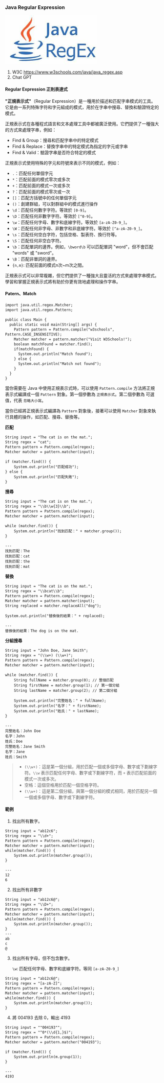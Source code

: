 ### Java Regular Expression

![Alt text](image-181.png)

1. W3C <https://www.w3schools.com/java/java_regex.asp>
2. Chat GPT

#### Regular Expression 正則表達式

**"正規表示式"**（Regular Expression）是一種用於描述和匹配字串模式的工具。它是由一系列特殊字符和字元組成的模式，用於在字串中搜尋、替換和驗證特定的模式。

正規表示式在各種程式語言和文本處理工具中都被廣泛使用。它們提供了一種強大的方式來處理字串，例如：

- Find & Group：搜尋和匹配字串中的特定模式
- Find & Replace：替換字串中的特定模式為指定的字元或字串
- Find & Valid：驗證字串是否符合特定的模式

正規表示式使用特殊的字元和符號來表示不同的模式，例如：

- `.`：匹配任何單個字元
- `*`：匹配前面的模式零次或多次
- `+`：匹配前面的模式一次或多次
- `?`：匹配前面的模式零次或一次
- `[]`：匹配方括號中的任何單個字元
- `()`：創建群組，可以對群組中的模式進行操作
- `\d`：匹配任何數字字符。等效於 `[0-9]`。
- `\D`：匹配任何非數字字符。等效於 `[^0-9]`。
- `\w`：匹配任何字母、數字和底線字符。等效於 `[a-zA-Z0-9_]`。
- `\W`：匹配任何非字母、非數字和非底線字符。等效於 `[^a-zA-Z0-9_]`。
- `\s`：匹配任何空白字符，包括空格、製表符、換行符等。
- `\S`：匹配任何非空白字符。
- `\b`：匹配單詞的邊界。例如，`\bword\b` 可以匹配單詞 "word"，但不會匹配 "words" 或 "sword"。
- `\B`：匹配非單詞的邊界。
- `{n,m}`: 匹配前面的模式n次~m次之間。

正規表示式可以非常複雜，但它們提供了一種強大且靈活的方式來處理字串模式。學習和掌握正規表示式將有助於你更有效地處理和操作字串。

#### Patern、Match

```
import java.util.regex.Matcher;
import java.util.regex.Pattern;

public class Main {
  public static void main(String[] args) {
    Pattern pattern = Pattern.compile("w3schools", Pattern.CASE_INSENSITIVE);
    Matcher matcher = pattern.matcher("Visit W3Schools!");
    boolean matchFound = matcher.find();
    if(matchFound) {
      System.out.println("Match found");
    } else {
      System.out.println("Match not found");
    }
  }
}
```
當你需要在 Java 中使用正規表示式時，可以使用 `Pattern.compile` 方法將正規表示式編譯成一個 `Pattern` 對象。第一個參數為 `正規表示式`。第二個參數為 可選值，代表 `忽略大小寫`。

當你已經將正規表示式編譯為 `Pattern` 對象後，接著可以使用 `Matcher` 對象來執行具體的操作，如匹配、搜尋、替換等。


**匹配**

```
String input = "The cat is on the mat.";
String regex = "cat";
Pattern pattern = Pattern.compile(regex);
Matcher matcher = pattern.matcher(input);

if (matcher.find()) {
    System.out.println("匹配成功");
} else {
    System.out.println("匹配失敗");
}
```

**搜尋**
```
String input = "The cat is on the mat.";
String regex = "\\b\\w{3}\\b";
Pattern pattern = Pattern.compile(regex);
Matcher matcher = pattern.matcher(input);

while (matcher.find()) {
    System.out.println("找到匹配：" + matcher.group());
}

---
找到匹配：The
找到匹配：cat
找到匹配：the
找到匹配：mat
```

**替換**
```
String input = "The cat is on the mat.";
String regex = "\\bcat\\b";
Pattern pattern = Pattern.compile(regex);
Matcher matcher = pattern.matcher(input);
String replaced = matcher.replaceAll("dog");

System.out.println("替換後的結果：" + replaced);

---
替換後的結果：The dog is on the mat.
```

**分組搜尋**

```
String input = "John Doe, Jane Smith";
String regex = "(\\w+) (\\w+)";
Pattern pattern = Pattern.compile(regex);
Matcher matcher = pattern.matcher(input);

while (matcher.find()) {
    String fullName = matcher.group(0); // 整個匹配
    String firstName = matcher.group(1); // 第一個分組
    String lastName = matcher.group(2); // 第二個分組

    System.out.println("完整姓名：" + fullName);
    System.out.println("名字：" + firstName);
    System.out.println("姓氏：" + lastName);
}

---
完整姓名：John Doe
名字：John
姓氏：Doe
完整姓名：Jane Smith
名字：Jane
姓氏：Smith
```

> - `(\\w+)`：這是第一個分組，用於匹配一個或多個字母、數字或下劃線字符。`\\w` 表示匹配任何字母、數字或下劃線字符，而 `+` 表示匹配前面的模式一次或多次。
>- 空格：這個空格用於匹配一個空格字符。
> - `(\\w+)`：這是第二個分組，與第一個分組的模式相同，用於匹配另一個一個或多個字母、數字或下劃線字符。


#### 範例


1. 找出所有數字。

```
String input = "ab12c6";
String regex = "\\d+";
Pattern pattern = Pattern.compile(regex);
Matcher matcher = pattern.matcher(input);
while(matcher.find()) {
    System.out.println(matcher.group());
}

---
12
6
```

2. 找出所有非數字

```
String input = "ab12c6@";
String regex = "\\D+";
Pattern pattern = Pattern.compile(regex);
Matcher matcher = pattern.matcher(input);
while(matcher.find()) {
    System.out.println(matcher.group());
}
---
ab
c
@
```

3. 找出所有字母，但不包含數字。

   `\w`: 匹配任何字母、數字和底線字符。等同 `[a-zA-Z0-9_]`

```
String input = "ab12c6@";
String regex = "[a-zA-Z]";
Pattern pattern = Pattern.compile(regex);
Matcher matcher = pattern.matcher(input);
while(matcher.find()) {
    System.out.println(matcher.group());
}
```

4. 將 004193 去除 0，輸出 4193

```
String input = ""004193"";
String regex = "^0*(\\d{1,}$)";
Pattern pattern = Pattern.compile(regex);
Matcher matcher = pattern.matcher("004193");

if (matcher.find()) {
    System.out.println(m.group(1));
}

---
4193
```